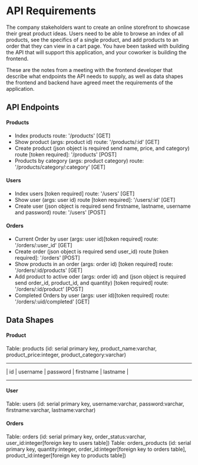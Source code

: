 # API Requirements

The company stakeholders want to create an online storefront to showcase their great product ideas. Users need to be able to browse an index of all products, see the specifics of a single product, and add products to an order that they can view in a cart page. You have been tasked with building the API that will support this application, and your coworker is building the frontend.

These are the notes from a meeting with the frontend developer that describe what endpoints the API needs to supply, as well as data shapes the frontend and backend have agreed meet the requirements of the application.

## API Endpoints

#### Products

- Index products route: '/products' [GET]
- Show product (args: product id) route: '/products/:id' [GET]
- Create product (json object is required send name, price, and category) route [token required]: '/products' [POST]
- Products by category (args: product category) route: '/products/category/:category' [GET]

#### Users

- Index users [token required] route: '/users' [GET]
- Show user (args: user id) route [token required]: '/users/:id' [GET]
- Create user (json object is required send firstname, lastname, username and password) route: '/users' [POST]

#### Orders

- Current Order by user (args: user id)[token required] route: '/orders/:user_id' [GET]
- Create order (json object is required send user_id) route [token required]: '/orders' [POST]
- Show products in an order (args: order id) [token required] route: '/orders/:id/products' [GET]
- Add product to active oder (args: order id) and (json object is required send order_id, product_id, and quantity) [token required] route: '/orders/:id/product' [POST]
- Completed Orders by user (args: user id)[token required] route: '/orders/:uid/completed' [GET]

## Data Shapes

#### Product

Table: products (id: serial primary key, product_name:varchar, product_price:integer, product_category:varchar)
___________________________________________________
| id | username | password | firstname | lastname |
___________________________________________________

#### User

Table: users (id: serial primary key, username:varchar, password:varchar, firstname:varchar, lastname:varchar)

#### Orders

Table: orders (id: serial primary key, order_status:varchar, user_id:integer[foreign key to users table])
Table: orders_products (id: serial primary key, quantity:integer, order_id:integer[foreign key to orders table], product_id:integer[foreign key to products table])
